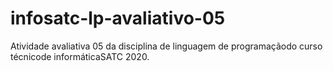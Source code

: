 # infosatc-lp-avaliativo-05
Atividade avaliativa 05 da disciplina de linguagem de programaçãodo curso técnicode informáticaSATC 2020.
